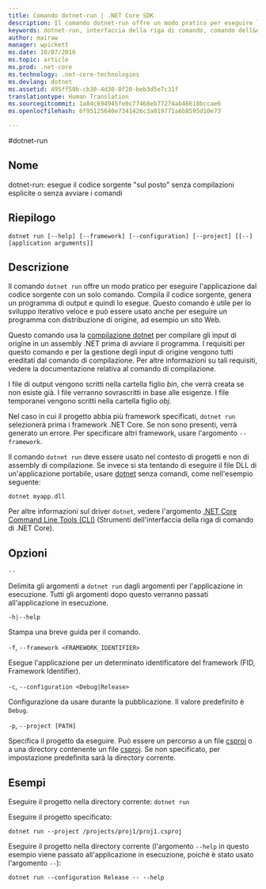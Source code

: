 ```yaml
---
title: Comando dotnet-run | .NET Core SDK
description: Il comando dotnet-run offre un modo pratico per eseguire l&quot;applicazione dal codice sorgente.
keywords: dotnet-run, interfaccia della riga di comando, comando dell&quot;interfaccia della riga di comando, .NET Core
author: mairaw
manager: wpickett
ms.date: 10/07/2016
ms.topic: article
ms.prod: .net-core
ms.technology: .net-core-technologies
ms.devlang: dotnet
ms.assetid: 495ff50b-cb30-4d30-8f20-beb3d5e7c31f
translationtype: Human Translation
ms.sourcegitcommit: 1a84c694945fe0c77468eb77274ab46618bccae6
ms.openlocfilehash: 6f95125640e7341426c3a019771a6b8595d10e73

---
```


#<a name="dotnet-run"></a>dotnet-run

## <a name="name"></a>Nome 

dotnet-run: esegue il codice sorgente "sul posto" senza compilazioni esplicite o senza avviare i comandi

## <a name="synopsis"></a>Riepilogo

`dotnet run [--help] [--framework] [--configuration]
    [--project] [[--] [application arguments]]`

## <a name="description"></a>Descrizione
Il comando `dotnet run` offre un modo pratico per eseguire l'applicazione dal codice sorgente con un solo comando. Compila il codice sorgente, genera un programma di output e quindi lo esegue. Questo comando è utile per lo sviluppo iterativo veloce e può essere usato anche per eseguire un programma con distribuzione di origine, ad esempio un sito Web.

Questo comando usa la [compilazione dotnet](dotnet-build.md) per compilare gli input di origine in un assembly .NET prima di avviare il programma. I requisiti per questo comando e per la gestione degli input di origine vengono tutti ereditati dal comando di compilazione. Per altre informazioni su tali requisiti, vedere la documentazione relativa al comando di compilazione.

I file di output vengono scritti nella cartella figlio *bin*, che verrà creata se non esiste già. I file verranno sovrascritti in base alle esigenze. I file temporanei vengono scritti nella cartella figlio *obj*.  

Nel caso in cui il progetto abbia più framework specificati, `dotnet run` selezionerà prima i framework .NET Core. Se non sono presenti, verrà generato un errore. Per specificare altri framework, usare l'argomento `--framework`.

Il comando `dotnet run` deve essere usato nel contesto di progetti e non di assembly di compilazione. Se invece si sta tentando di eseguire il file DLL di un'applicazione portabile, usare [dotnet](dotnet.md) senza comandi, come nell'esempio seguente:
 
`dotnet myapp.dll`

Per altre informazioni sul driver `dotnet`, vedere l'argomento [.NET Core Command Line Tools (CLI)](index.md) (Strumenti dell'interfaccia della riga di comando di .NET Core).

## <a name="options"></a>Opzioni

`--`

Delimita gli argomenti a `dotnet run` dagli argomenti per l'applicazione in esecuzione. Tutti gli argomenti dopo questo verranno passati all'applicazione in esecuzione. 

`-h|--help`

Stampa una breve guida per il comando.

`-f`, `--framework <FRAMEWORK_IDENTIFIER>`

Esegue l'applicazione per un determinato identificatore del framework (FID, Framework Identifier). 

`-c`, `--configuration <Debug|Release>`

Configurazione da usare durante la pubblicazione. Il valore predefinito è `Debug`.

`-p`, `--project [PATH]`

Specifica il progetto da eseguire. Può essere un percorso a un file [csproj](csproj.md) o a una directory contenente un file [csproj](csproj.md). Se non specificato, per impostazione predefinita sarà la directory corrente. 

## <a name="examples"></a>Esempi

Eseguire il progetto nella directory corrente: `dotnet run` 

Eseguire il progetto specificato:

`dotnet run --project /projects/proj1/proj1.csproj`

Eseguire il progetto nella directory corrente (l'argomento `--help` in questo esempio viene passato all'applicazione in esecuzione, poiché è stato usato l'argomento `--`):

`dotnet run --configuration Release -- --help`


<!--HONumber=Nov16_HO3-->


